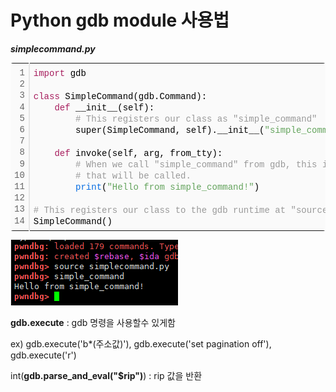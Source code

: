 # Python gdb module 사용법



___simplecommand.py___



<div class="colorscripter-code" style="color:#010101;font-family:Consolas, 'Liberation Mono', Menlo, Courier, monospace !important; position:relative !important;overflow:auto"><table class="colorscripter-code-table" style="margin:0;padding:0;border:none;background-color:#fafafa;border-radius:4px;" cellspacing="0" cellpadding="0"><tr><td style="padding:6px;border-right:2px solid #e5e5e5"><div style="margin:0;padding:0;word-break:normal;text-align:right;color:#666;font-family:Consolas, 'Liberation Mono', Menlo, Courier, monospace !important;line-height:130%"><div style="line-height:130%">1</div><div style="line-height:130%">2</div><div style="line-height:130%">3</div><div style="line-height:130%">4</div><div style="line-height:130%">5</div><div style="line-height:130%">6</div><div style="line-height:130%">7</div><div style="line-height:130%">8</div><div style="line-height:130%">9</div><div style="line-height:130%">10</div><div style="line-height:130%">11</div><div style="line-height:130%">12</div><div style="line-height:130%">13</div><div style="line-height:130%">14</div></div></td><td style="padding:6px 0;text-align:left"><div style="margin:0;padding:0;color:#010101;font-family:Consolas, 'Liberation Mono', Menlo, Courier, monospace !important;line-height:130%"><div style="padding:0 6px; white-space:pre; line-height:130%"><span style="color:#a71d5d">import</span>&nbsp;gdb</div><div style="padding:0 6px; white-space:pre; line-height:130%">&nbsp;</div><div style="padding:0 6px; white-space:pre; line-height:130%"><span style="color:#a71d5d">class</span>&nbsp;SimpleCommand(gdb.Command):</div><div style="padding:0 6px; white-space:pre; line-height:130%">&nbsp;&nbsp;&nbsp;&nbsp;<span style="color:#a71d5d">def</span>&nbsp;__init__(self):</div><div style="padding:0 6px; white-space:pre; line-height:130%">&nbsp;&nbsp;&nbsp;&nbsp;&nbsp;&nbsp;&nbsp;&nbsp;<span style="color:#999999">#&nbsp;This&nbsp;registers&nbsp;our&nbsp;class&nbsp;as&nbsp;"simple_command"</span></div><div style="padding:0 6px; white-space:pre; line-height:130%">&nbsp;&nbsp;&nbsp;&nbsp;&nbsp;&nbsp;&nbsp;&nbsp;super(SimpleCommand,&nbsp;self).__init__(<span style="color:#63a35c">"simple_command"</span>,&nbsp;gdb.COMMAND_DATA)</div><div style="padding:0 6px; white-space:pre; line-height:130%">&nbsp;</div><div style="padding:0 6px; white-space:pre; line-height:130%">&nbsp;&nbsp;&nbsp;&nbsp;<span style="color:#a71d5d">def</span>&nbsp;invoke(self,&nbsp;arg,&nbsp;from_tty):</div><div style="padding:0 6px; white-space:pre; line-height:130%">&nbsp;&nbsp;&nbsp;&nbsp;&nbsp;&nbsp;&nbsp;&nbsp;<span style="color:#999999">#&nbsp;When&nbsp;we&nbsp;call&nbsp;"simple_command"&nbsp;from&nbsp;gdb,&nbsp;this&nbsp;is&nbsp;the&nbsp;method</span></div><div style="padding:0 6px; white-space:pre; line-height:130%">&nbsp;&nbsp;&nbsp;&nbsp;&nbsp;&nbsp;&nbsp;&nbsp;<span style="color:#999999">#&nbsp;that&nbsp;will&nbsp;be&nbsp;called.</span></div><div style="padding:0 6px; white-space:pre; line-height:130%">&nbsp;&nbsp;&nbsp;&nbsp;&nbsp;&nbsp;&nbsp;&nbsp;<span style="color:#066de2">print</span>(<span style="color:#63a35c">"Hello&nbsp;from&nbsp;simple_command!"</span>)</div><div style="padding:0 6px; white-space:pre; line-height:130%">&nbsp;</div><div style="padding:0 6px; white-space:pre; line-height:130%"><span style="color:#999999">#&nbsp;This&nbsp;registers&nbsp;our&nbsp;class&nbsp;to&nbsp;the&nbsp;gdb&nbsp;runtime&nbsp;at&nbsp;"source"&nbsp;time.</span></div><div style="padding:0 6px; white-space:pre; line-height:130%">SimpleCommand()</div></div><div style="text-align:right;margin-top:-13px;margin-right:5px;font-size:9px;font-style:italic"><a href="http://colorscripter.com/info#e" target="_blank" style="color:#e5e5e5text-decoration:none">Colored by Color Scripter</a></div></td><td style="vertical-align:bottom;padding:0 2px 4px 0"><a href="http://colorscripter.com/info#e" target="_blank" style="text-decoration:none;color:white"><span style="font-size:9px;word-break:normal;background-color:#e5e5e5;color:white;border-radius:10px;padding:1px">cs</span></a></td></tr></table></div>



![simplecommand.png](https://github.com/aht7525/aht7525.github.io/blob/master/img/simplecommand.png?raw=true)



__gdb.execute__ : gdb 명령을 사용할수 있게함

ex) gdb.execute('b*(주소값)'), gdb.execute('set pagination off'), gdb.execute('r')

int(__gdb.parse_and_eval("$rip")__) : rip 값을 반환